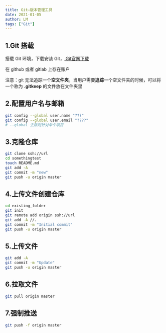 ```yaml
---
title: Git—版本管理工具
date: 2021-01-05
author: LM
tags: ["Git"]
---
```


## 1.Git 搭载

搭载 Git 环境，下载安装 Git，[ Git官网下载 ](https://git-scm.com/)

在 github 或者 gitlab 上存在账户

注意：git 无法追踪一个**空文件夹**，当用户需要**追踪**一个空文件夹的时候，可以将一个称为 **.gitkeep** 的文件放在文件夹里

##  2.配置用户名与邮箱

```bash
git config --global user.name "???"
git config --global user.email "????"
# --global 去除则针对单个项目
```

## 3.克隆仓库

```bash
git clone ssh://url
cd somethingtest
touch README.md
git add -A
git commit -m "new"
git push -u origin master
```

## 4.上传文件创建仓库

```bash
cd existing_folder
git init
git remote add origin ssh://url
git add -A //.
git commit -m "Initial commit"
git push -u origin master
```

## 5.上传文件

```bash
git add -A
git commit -m "Update"
git push -u origin master
```

## 6.拉取文件

```bash
git pull origin master
```

## 7.强制推送

```bash
git push -f origin master
```

